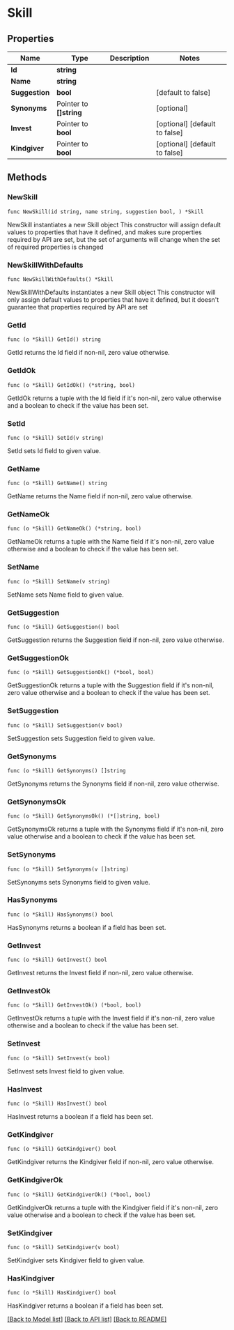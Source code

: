# Skill

## Properties

Name | Type | Description | Notes
------------ | ------------- | ------------- | -------------
**Id** | **string** |  | 
**Name** | **string** |  | 
**Suggestion** | **bool** |  | [default to false]
**Synonyms** | Pointer to **[]string** |  | [optional] 
**Invest** | Pointer to **bool** |  | [optional] [default to false]
**Kindgiver** | Pointer to **bool** |  | [optional] [default to false]

## Methods

### NewSkill

`func NewSkill(id string, name string, suggestion bool, ) *Skill`

NewSkill instantiates a new Skill object
This constructor will assign default values to properties that have it defined,
and makes sure properties required by API are set, but the set of arguments
will change when the set of required properties is changed

### NewSkillWithDefaults

`func NewSkillWithDefaults() *Skill`

NewSkillWithDefaults instantiates a new Skill object
This constructor will only assign default values to properties that have it defined,
but it doesn't guarantee that properties required by API are set

### GetId

`func (o *Skill) GetId() string`

GetId returns the Id field if non-nil, zero value otherwise.

### GetIdOk

`func (o *Skill) GetIdOk() (*string, bool)`

GetIdOk returns a tuple with the Id field if it's non-nil, zero value otherwise
and a boolean to check if the value has been set.

### SetId

`func (o *Skill) SetId(v string)`

SetId sets Id field to given value.


### GetName

`func (o *Skill) GetName() string`

GetName returns the Name field if non-nil, zero value otherwise.

### GetNameOk

`func (o *Skill) GetNameOk() (*string, bool)`

GetNameOk returns a tuple with the Name field if it's non-nil, zero value otherwise
and a boolean to check if the value has been set.

### SetName

`func (o *Skill) SetName(v string)`

SetName sets Name field to given value.


### GetSuggestion

`func (o *Skill) GetSuggestion() bool`

GetSuggestion returns the Suggestion field if non-nil, zero value otherwise.

### GetSuggestionOk

`func (o *Skill) GetSuggestionOk() (*bool, bool)`

GetSuggestionOk returns a tuple with the Suggestion field if it's non-nil, zero value otherwise
and a boolean to check if the value has been set.

### SetSuggestion

`func (o *Skill) SetSuggestion(v bool)`

SetSuggestion sets Suggestion field to given value.


### GetSynonyms

`func (o *Skill) GetSynonyms() []string`

GetSynonyms returns the Synonyms field if non-nil, zero value otherwise.

### GetSynonymsOk

`func (o *Skill) GetSynonymsOk() (*[]string, bool)`

GetSynonymsOk returns a tuple with the Synonyms field if it's non-nil, zero value otherwise
and a boolean to check if the value has been set.

### SetSynonyms

`func (o *Skill) SetSynonyms(v []string)`

SetSynonyms sets Synonyms field to given value.

### HasSynonyms

`func (o *Skill) HasSynonyms() bool`

HasSynonyms returns a boolean if a field has been set.

### GetInvest

`func (o *Skill) GetInvest() bool`

GetInvest returns the Invest field if non-nil, zero value otherwise.

### GetInvestOk

`func (o *Skill) GetInvestOk() (*bool, bool)`

GetInvestOk returns a tuple with the Invest field if it's non-nil, zero value otherwise
and a boolean to check if the value has been set.

### SetInvest

`func (o *Skill) SetInvest(v bool)`

SetInvest sets Invest field to given value.

### HasInvest

`func (o *Skill) HasInvest() bool`

HasInvest returns a boolean if a field has been set.

### GetKindgiver

`func (o *Skill) GetKindgiver() bool`

GetKindgiver returns the Kindgiver field if non-nil, zero value otherwise.

### GetKindgiverOk

`func (o *Skill) GetKindgiverOk() (*bool, bool)`

GetKindgiverOk returns a tuple with the Kindgiver field if it's non-nil, zero value otherwise
and a boolean to check if the value has been set.

### SetKindgiver

`func (o *Skill) SetKindgiver(v bool)`

SetKindgiver sets Kindgiver field to given value.

### HasKindgiver

`func (o *Skill) HasKindgiver() bool`

HasKindgiver returns a boolean if a field has been set.


[[Back to Model list]](../README.md#documentation-for-models) [[Back to API list]](../README.md#documentation-for-api-endpoints) [[Back to README]](../README.md)


